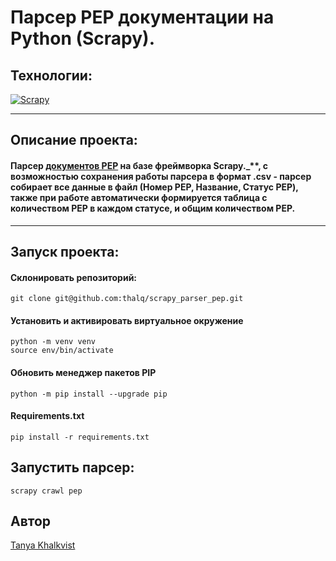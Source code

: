 # Парсер PEP документации на Python (Scrapy).

## Технологии:
[![Scrapy](https://camo.githubusercontent.com/40d00cefb120a829517e503658aaf6c987d5f9cc6be5e2e35fb20bd63bdbceb5/68747470733a2f2f7363726170792e6f72672f696d672f7363726170796c6f676f2e706e67)](https://scrapy.org/)

___
## Описание проекта:
#### Парсер [документов PEP](https://www.python.org/dev/peps/) на базе фреймворка Scrapy._**, c возможностью сохранения работы парсера в формат .csv - парсер cобирает все данные в файл (Номер PEP, Название, Статус PEP), также при работе автоматически формируется таблица с количеством PEP в каждом статусе, и общим количеством PEP.
___

## Запуск проекта:

#### Склонировать репозиторий:
```
git clone git@github.com:thalq/scrapy_parser_pep.git
```


#### Установить и активировать виртуальное окружение
```
python -m venv venv
source env/bin/activate
```

#### Обновить менеджер пакетов PIP
```
python -m pip install --upgrade pip
```

#### Requirements.txt
```
pip install -r requirements.txt
```

## Запустить парсер:
```
scrapy crawl pep
```

## Автор
[Tanya Khalkvist](https://github.com/thalq) 
